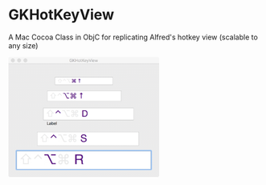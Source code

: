 # GKHotKeyView

A Mac Cocoa Class in ObjC for replicating Alfred's hotkey view (scalable to any size)


<img width="300" src="https://github.com/gauravk92/GKHotKeyView/raw/master/public/gkhotkeyview.png"/>
